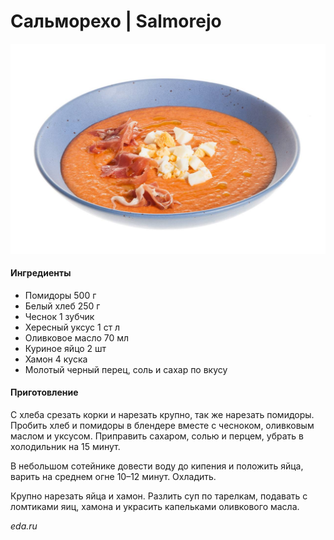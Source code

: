 ﻿---
image: ../pics/photo_2023-06-20_14-57-26.jpg
---
# Сальморехо \| Salmorejo

![](../pics/photo_2023-06-20_14-57-26.jpg)

#### Ингредиенты

* Помидоры 500 г
* Белый хлеб 250 г
* Чеснок 1 зубчик
* Хересный уксус 1 ст л
* Оливковое масло 70 мл
* Куриное яйцо 2 шт
* Хамон 4 куска
* Молотый черный перец, соль и сахар по вкусу

#### Приготовление

С хлеба срезать корки и нарезать крупно, так же нарезать помидоры. Пробить хлеб и помидоры в блендере вместе с чесноком, оливковым маслом и уксусом. Приправить сахаром, солью и перцем, убрать в холодильник на 15 минут.

В небольшом сотейнике довести воду до кипения и положить яйца, варить на среднем огне 10–12 минут. Охладить.

Крупно нарезать яйца и хамон. Разлить суп по тарелкам, подавать с ломтиками яиц, хамона и украсить капельками оливкового масла.

*eda.ru*
